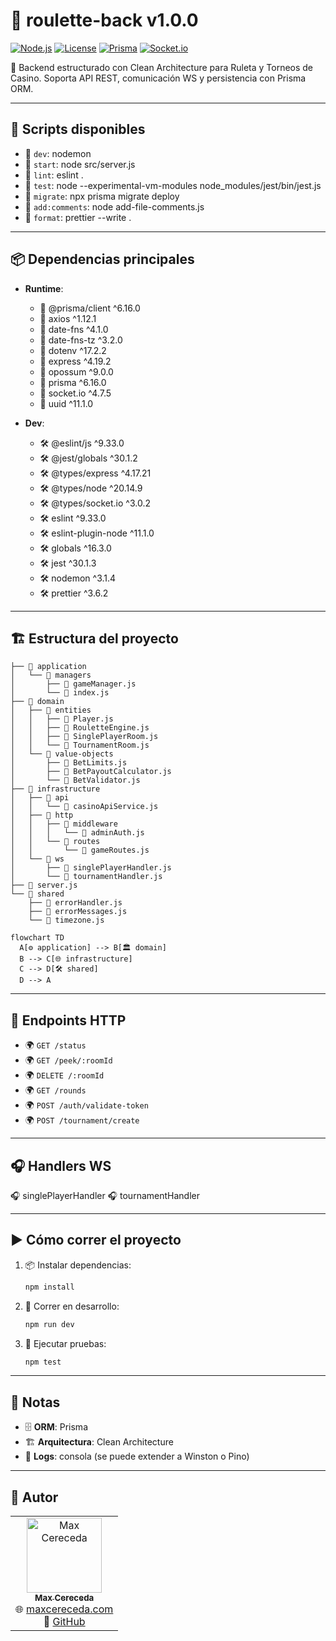 # 🎰 roulette-back v1.0.0

[![Node.js](https://img.shields.io/badge/node-%3E%3D18-green?logo=node.js)]()
[![License](https://img.shields.io/badge/license-MIT-blue?logo=open-source-initiative)]()
[![Prisma](https://img.shields.io/badge/ORM-Prisma-2D3748?logo=prisma)]()
[![Socket.io](https://img.shields.io/badge/realtime-socket.io-lightgrey?logo=socket.io)]()

🎲 Backend estructurado con Clean Architecture para Ruleta y Torneos de Casino. Soporta API REST, comunicación WS y persistencia con Prisma ORM.

---

## 🚀 Scripts disponibles

- 📝 `dev`: nodemon
- 📝 `start`: node src/server.js
- 📝 `lint`: eslint .
- 📝 `test`: node --experimental-vm-modules node_modules/jest/bin/jest.js
- 📝 `migrate`: npx prisma migrate deploy
- 📝 `add:comments`: node add-file-comments.js
- 📝 `format`: prettier --write .

---

## 📦 Dependencias principales

- **Runtime**:
  - 📌 @prisma/client ^6.16.0
  - 📌 axios ^1.12.1
  - 📌 date-fns ^4.1.0
  - 📌 date-fns-tz ^3.2.0
  - 📌 dotenv ^17.2.2
  - 📌 express ^4.19.2
  - 📌 opossum ^9.0.0
  - 📌 prisma ^6.16.0
  - 📌 socket.io ^4.7.5
  - 📌 uuid ^11.1.0

- **Dev**:
  - 🛠 @eslint/js ^9.33.0
  - 🛠 @jest/globals ^30.1.2
  - 🛠 @types/express ^4.17.21
  - 🛠 @types/node ^20.14.9
  - 🛠 @types/socket.io ^3.0.2
  - 🛠 eslint ^9.33.0
  - 🛠 eslint-plugin-node ^11.1.0
  - 🛠 globals ^16.3.0
  - 🛠 jest ^30.1.3
  - 🛠 nodemon ^3.1.4
  - 🛠 prettier ^3.6.2

---

## 🏗️ Estructura del proyecto

```
├── 📂 application
│   └── 📂 managers
│       ├── 📄 gameManager.js
│       └── 📄 index.js
├── 📂 domain
│   ├── 📂 entities
│   │   ├── 📄 Player.js
│   │   ├── 📄 RouletteEngine.js
│   │   ├── 📄 SinglePlayerRoom.js
│   │   └── 📄 TournamentRoom.js
│   └── 📂 value-objects
│       ├── 📄 BetLimits.js
│       ├── 📄 BetPayoutCalculator.js
│       └── 📄 BetValidator.js
├── 📂 infrastructure
│   ├── 📂 api
│   │   └── 📄 casinoApiService.js
│   ├── 📂 http
│   │   ├── 📂 middleware
│   │   │   └── 📄 adminAuth.js
│   │   └── 📂 routes
│   │       └── 📄 gameRoutes.js
│   └── 📂 ws
│       ├── 📄 singlePlayerHandler.js
│       └── 📄 tournamentHandler.js
├── 📄 server.js
└── 📂 shared
    ├── 📄 errorHandler.js
    ├── 📄 errorMessages.js
    └── 📄 timezone.js
```

```mermaid
flowchart TD
  A[⚙️ application] --> B[🏛 domain]
  B --> C[🌐 infrastructure]
  C --> D[🛠 shared]
  D --> A
```

---

## 📡 Endpoints HTTP

- 🌍 `GET /status`
- 🌍 `GET /peek/:roomId`
- 🌍 `DELETE /:roomId`
- 🌍 `GET /rounds`
- 🌍 `POST /auth/validate-token`
- 🌍 `POST /tournament/create`

---

## 🎧 Handlers WS

🎧 singlePlayerHandler
🎧 tournamentHandler

---

## ▶️ Cómo correr el proyecto

1. 📦 Instalar dependencias:

   ```bash
   npm install
   ```

2. 🚀 Correr en desarrollo:

   ```bash
   npm run dev
   ```

3. 🧪 Ejecutar pruebas:

   ```bash
   npm test
   ```

---

## 📖 Notas

- 🗄 **ORM**: Prisma
- 🏗 **Arquitectura**: Clean Architecture
- 📜 **Logs**: consola (se puede extender a Winston o Pino)

---

## 👤 Autor

<table>
  <tr>
    <td align="center">
      <a href="https://maxcereceda.com/">
        <img src="https://avatars.githubusercontent.com/u/174754808?v=4" width="120px;" alt="Max Cereceda"/>
        <br />
        <sub><b>Max Cereceda</b></sub>
      </a>
      <br />
      🌐 <a href="https://maxcereceda.com/">maxcereceda.com</a><br />
      🐙 <a href="https://github.com/maxcerecedadev">GitHub</a>
    </td>
  </tr>
</table>
